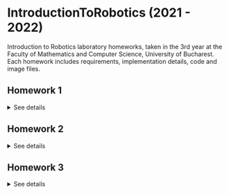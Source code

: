 # IntroductionToRobotics (2021 - 2022)
Introduction to Robotics laboratory homeworks, taken in the 3rd year at the Faculty of Mathematics and Computer Science, University of Bucharest. Each homework includes requirements, implementation details, code and image files.


## Homework 1
<details>
 <summary> See details </summary>
 
### Components

RBG led (1 minimum), potentiometers (3 minimum), resistors and wires (per logic).

### Technical Task

Use a separat potentiometer in controlling each of the color of the RGB led (Red, Green and Blue). The control must be done with digital electronics (aka you must read the value of the potentiometer with Arduino, and write a mapped value to each of the pins connected to the led.

### Setup

<img src="Homework_1/RGB1.jpeg" width= 50% height: auto >

<img src="Homework_1/RGB2.jpeg" width= 50% height: auto >

You can find the code [here](https://github.com/AlexandruMihai22/IntroductionToRobotics/blob/main/Homework_1/Homework_1.ino)

### Video
You can find a demo at: [youtube](https://www.youtube.com/shorts/NxNfzfaFPoc)

 </details>
  

## Homework 2

 <details>
 <summary> See details </summary>
  
### Components

5 LEDs, 1 button, 1 buzzer, resistors and wires (per logic)

### Technical Task

Building  the  traffic  lights  for  a  crosswalk. You will use 2 LEDs to represent the traffic lights for people (red and green) and 3 LEDs to represent the traffic lights for cars (red, yellow and green).

The system has the following states:
1. State 1(default, reinstated after state 4 ends):  green light for cars,red  light  for  people,  no  sounds.   Duration:  indefinite,  changed  bypressing the button.
2. State 2(initiated by counting down 10 seconds after a button press):the  light  should  be  yellow  for  cars,  red  for  people  and  no  sounds.Duration:  3 seconds.
3. State 3(iniated after state 2 ends): red for cars, green for people anda beeping sound from the buzzer at a constant interval.  Duration:10 seconds.
4. State 4(initiated after state 3 ends):  red for cars,blinking greenfor people and a beeping sound from the buzzer, at a constant inter-val, faster than the beeping in state 3.

### Setup

<img src="Homework_2/TrafficLights1.jpeg" width= 50% height: auto >

<img src="Homework_2/TrafficLights2.jpeg" width= 50% height: auto >

You can find the code [here](https://github.com/AlexandruMihai22/IntroductionToRobotics/blob/main/Homework_2/Homework_2.ino)

### Video
You can find a demo at: [youtube](https://www.youtube.com/shorts/SMoA_wwZwWM)

 </details>
 

## Homework 3
 
 <details>
 <summary> See details </summary>

### Components

buzzer, 7-segment display, resistors and wires (per logic)

### Technical Task

Build a ghost detector. Should detect EMF (check body and near outlets.  DO NOT IN-SERT INTO OUTLET - AKA NU-L BAGATI IN PRIZA). It should print the value on the 7-segment display and should make a sound based on the intensity.

### Setup
  
<img src="Homework_3/EMF1.jpeg" width= 50% height: auto >

<img src="Homework_3/EMF2.jpeg" width= 50% height: auto >

You can find the code [here](https://github.com/AlexandruMihai22/IntroductionToRobotics/blob/main/Homework_3/Homework_3.ino)

### Video
You can find a demo at: [youtube]()
</details>
